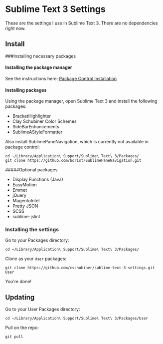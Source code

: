 Sublime Text 3 Settings
=======================

These are the settings I use in Sublime Text 3. There are no dependencies right now.

## Install

###Installing necessary packages

#### Installing the package manager
See the instructions here: [Package Control Installation](http://wbond.net/sublime_packages/package_control/installation#ST3)

#### Installing packages
Using the package manager, open Sublime Text 3 and install the following packages:
- BracketHighlighter
- Clay Schubiner Color Schemes
- SideBarEnhancements
- SublimeAStyleFormatter

Also install SublimePaneNavigation, which is currently not available in package control:
```
cd ~/Library/Application\ Support/Sublime\ Text\ 3/Packages/
git clone https://github.com/borist/SublimePaneNavigation.git
```

#####Optional packages
- Display Functions (Java)
- EasyMotion
- Emmet
- jQuery
- MagentoIntel
- Pretty JSON
- SCSS
- sublime-jslint


### Installing the settings
Go to your Packages directory:

```
cd ~/Library/Application\ Support/Sublime\ Text\ 3/Packages/
```

Clone as your `User` packages:

```
git clone https://github.com/cschubiner/sublime-text-3-settings.git User
```

You're done!

## Updating

Go to your User Packages directory:

```
cd ~/Library/Application\ Support/Sublime\ Text\ 3/Packages/User
```

Pull on the repo:

```
git pull
```
